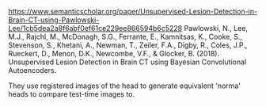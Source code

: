 https://www.semanticscholar.org/paper/Unsupervised-Lesion-Detection-in-Brain-CT-using-Pawlowski-Lee/1cb5dea2a8f6abf0ef61ce229ee866594b6c5228 Pawlowski, N., Lee, M.J., Rajchl, M., McDonagh, S.G., Ferrante, E., Kamnitsas, K., Cooke, S., Stevenson, S., Khetani, A., Newman, T., Zeiler, F.A., Digby, R., Coles, J.P., Rueckert, D., Menon, D.K., Newcombe, V.F., & Glocker, B. (2018). Unsupervised Lesion Detection in Brain CT using Bayesian Convolutional Autoencoders.

They use registered images of the head to generate equivalent 'norma' heads to compare test-time images to.